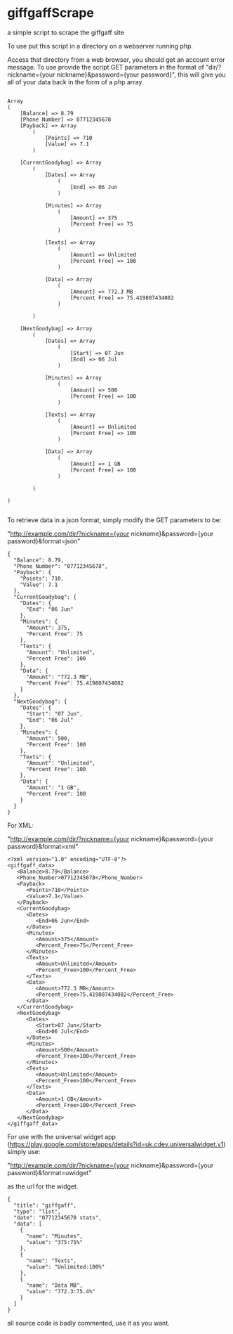 giffgaffScrape
==============

a simple script to scrape the giffgaff site

To use put this script in a directory on a webserver running php.

Access that directory from a web browser, you should get an account error message.
To use provide the script GET parameters in the format of "dir/?nickname={your nickname}&password={your password}",
this will give you all of your data back in the form of a php array.

```

Array
(
    [Balance] => 8.79
    [Phone Number] => 07712345678
    [Payback] => Array
        (
            [Points] => 710
            [Value] => 7.1
        )

    [CurrentGoodybag] => Array
        (
            [Dates] => Array
                (
                    [End] => 06 Jun
                )

            [Minutes] => Array
                (
                    [Amount] => 375
                    [Percent Free] => 75
                )

            [Texts] => Array
                (
                    [Amount] => Unlimited
                    [Percent Free] => 100
                )

            [Data] => Array
                (
                    [Amount] => 772.3 MB
                    [Percent Free] => 75.419807434082
                )

        )

    [NextGoodybag] => Array
        (
            [Dates] => Array
                (
                    [Start] => 07 Jun
                    [End] => 06 Jul
                )

            [Minutes] => Array
                (
                    [Amount] => 500
                    [Percent Free] => 100
                )

            [Texts] => Array
                (
                    [Amount] => Unlimited
                    [Percent Free] => 100
                )

            [Data] => Array
                (
                    [Amount] => 1 GB
                    [Percent Free] => 100
                )

        )

)


```

To retrieve data in a json format, simply modify the GET parameters to be:

"http://example.com/dir/?nickname={your nickname}&password={your password}&format=json"

```
{
  "Balance": 8.79,
  "Phone Number": "07712345678",
  "Payback": {
    "Points": 710,
    "Value": 7.1
  },
  "CurrentGoodybag": {
    "Dates": {
      "End": "06 Jun"
    },
    "Minutes": {
      "Amount": 375,
      "Percent Free": 75
    },
    "Texts": {
      "Amount": "Unlimited",
      "Percent Free": 100
    },
    "Data": {
      "Amount": "772.3 MB",
      "Percent Free": 75.419807434082
    }
  },
  "NextGoodybag": {
    "Dates": {
      "Start": "07 Jun",
      "End": "06 Jul"
    },
    "Minutes": {
      "Amount": 500,
      "Percent Free": 100
    },
    "Texts": {
      "Amount": "Unlimited",
      "Percent Free": 100
    },
    "Data": {
      "Amount": "1 GB",
      "Percent Free": 100
    }
  }
}
```

For XML:

"http://example.com/dir/?nickname={your nickname}&password={your password}&format=xml"

```
<?xml version="1.0" encoding="UTF-8"?>
<giffgaff_data>
   <Balance>8.79</Balance>
   <Phone_Number>07712345678</Phone_Number>
   <Payback>
      <Points>710</Points>
      <Value>7.1</Value>
   </Payback>
   <CurrentGoodybag>
      <Dates>
         <End>06 Jun</End>
      </Dates>
      <Minutes>
         <Amount>375</Amount>
         <Percent_Free>75</Percent_Free>
      </Minutes>
      <Texts>
         <Amount>Unlimited</Amount>
         <Percent_Free>100</Percent_Free>
      </Texts>
      <Data>
         <Amount>772.3 MB</Amount>
         <Percent_Free>75.419807434082</Percent_Free>
      </Data>
   </CurrentGoodybag>
   <NextGoodybag>
      <Dates>
         <Start>07 Jun</Start>
         <End>06 Jul</End>
      </Dates>
      <Minutes>
         <Amount>500</Amount>
         <Percent_Free>100</Percent_Free>
      </Minutes>
      <Texts>
         <Amount>Unlimited</Amount>
         <Percent_Free>100</Percent_Free>
      </Texts>
      <Data>
         <Amount>1 GB</Amount>
         <Percent_Free>100</Percent_Free>
      </Data>
   </NextGoodybag>
</giffgaff_data>
```

For use with the universal widget app (https://play.google.com/store/apps/details?id=uk.cdev.universalwidget.v1) simply use:

"http://example.com/dir/?nickname={your nickname}&password={your password}&format=uwidget"

as the url for the widget.

```
{
  "title": "giffgaff",
  "type": "list",
  "date": "07712345678 stats",
  "data": [
    {
      "name": "Minutes",
      "value": "375:75%"
    },
    {
      "name": "Texts",
      "value": "Unlimited:100%"
    },
    {
      "name": "Data MB",
      "value": "772.3:75.4%"
    }
  ]
}
```

all source code is badly commented, use it as you want.
